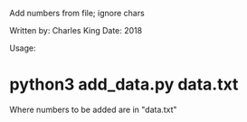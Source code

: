 Add numbers from file; ignore chars

Written by: Charles King
Date:       2018

Usage:
# python3 add_data.py data.txt

Where numbers to be added are in "data.txt"
